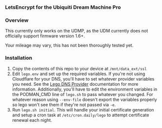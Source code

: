 ### LetsEncrypt for the Ubiquiti Dream Machine Pro

### Overview
This currently only works on the UDMP, as the UDM currently does not officially support firmware version 1.6+.

Your mileage may vary, this has not been thoroughly tested yet.

### Installation
1. Copy the contents of this repo to your device at `/mnt/data_ext/ssl`
2. Edit `lego.env` and set up the required variables. If you're not using Cloudflare for your DNS, you'll have to set whatever provider variables you need. See the [Lego DNS Provider](https://go-acme.github.io/lego/dns/) documentation for more information. Additionally, you'll have to edit the environment variables in the PODMAN_CMD line of `lego.sh` to pass whatever you changed. For whatever reason using `--env-file` doesn't export the variables properly so lego won't see them if they're not passed via `-e`.
3. Run `lego.sh initial`. This will handle your initial certificate generation and setup a cron task at `/etc/cron.daily/lego` to attempt certificate renewal each night.